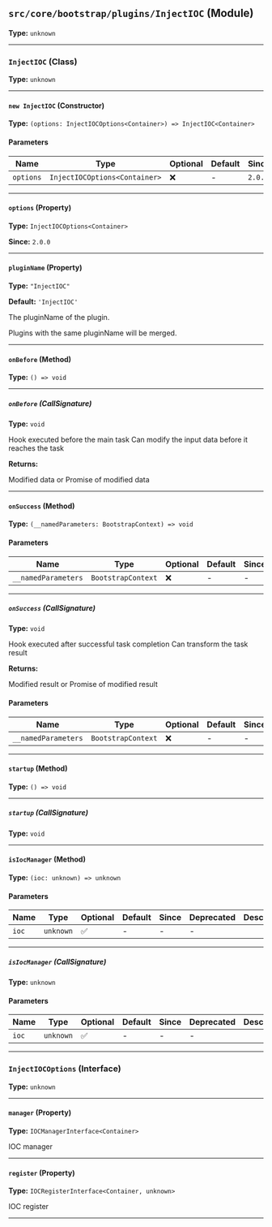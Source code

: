 ## `src/core/bootstrap/plugins/InjectIOC` (Module)

**Type:** `unknown`

---

### `InjectIOC` (Class)

**Type:** `unknown`

---

#### `new InjectIOC` (Constructor)

**Type:** `(options: InjectIOCOptions<Container>) => InjectIOC<Container>`

#### Parameters

| Name      | Type                          | Optional | Default | Since   | Deprecated | Description |
| --------- | ----------------------------- | -------- | ------- | ------- | ---------- | ----------- |
| `options` | `InjectIOCOptions<Container>` | ❌       | -       | `2.0.0` | -          |             |

---

#### `options` (Property)

**Type:** `InjectIOCOptions<Container>`

**Since:** `2.0.0`

---

#### `pluginName` (Property)

**Type:** `"InjectIOC"`

**Default:** `'InjectIOC'`

The pluginName of the plugin.

Plugins with the same pluginName will be merged.

---

#### `onBefore` (Method)

**Type:** `() => void`

---

##### `onBefore` (CallSignature)

**Type:** `void`

Hook executed before the main task
Can modify the input data before it reaches the task

**Returns:**

Modified data or Promise of modified data

---

#### `onSuccess` (Method)

**Type:** `(__namedParameters: BootstrapContext) => void`

#### Parameters

| Name                | Type               | Optional | Default | Since | Deprecated | Description |
| ------------------- | ------------------ | -------- | ------- | ----- | ---------- | ----------- |
| `__namedParameters` | `BootstrapContext` | ❌       | -       | -     | -          |             |

---

##### `onSuccess` (CallSignature)

**Type:** `void`

Hook executed after successful task completion
Can transform the task result

**Returns:**

Modified result or Promise of modified result

#### Parameters

| Name                | Type               | Optional | Default | Since | Deprecated | Description |
| ------------------- | ------------------ | -------- | ------- | ----- | ---------- | ----------- |
| `__namedParameters` | `BootstrapContext` | ❌       | -       | -     | -          |             |

---

#### `startup` (Method)

**Type:** `() => void`

---

##### `startup` (CallSignature)

**Type:** `void`

---

#### `isIocManager` (Method)

**Type:** `(ioc: unknown) => unknown`

#### Parameters

| Name  | Type      | Optional | Default | Since | Deprecated | Description |
| ----- | --------- | -------- | ------- | ----- | ---------- | ----------- |
| `ioc` | `unknown` | ✅       | -       | -     | -          |             |

---

##### `isIocManager` (CallSignature)

**Type:** `unknown`

#### Parameters

| Name  | Type      | Optional | Default | Since | Deprecated | Description |
| ----- | --------- | -------- | ------- | ----- | ---------- | ----------- |
| `ioc` | `unknown` | ✅       | -       | -     | -          |             |

---

### `InjectIOCOptions` (Interface)

**Type:** `unknown`

---

#### `manager` (Property)

**Type:** `IOCManagerInterface<Container>`

IOC manager

---

#### `register` (Property)

**Type:** `IOCRegisterInterface<Container, unknown>`

IOC register

---
